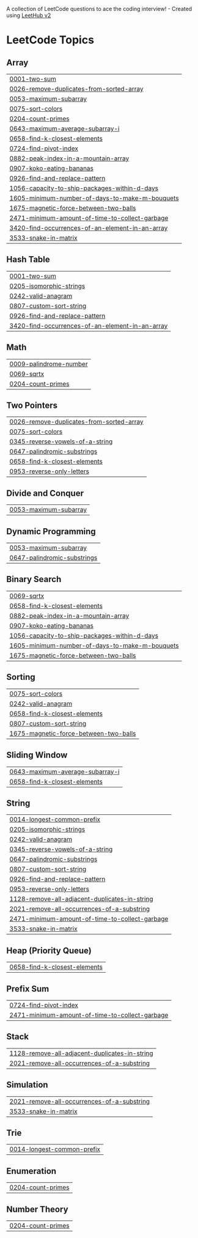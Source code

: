 A collection of LeetCode questions to ace the coding interview! - Created using [LeetHub v2](https://github.com/arunbhardwaj/LeetHub-2.0)
<!---LeetCode Topics Start-->
# LeetCode Topics
## Array
|  |
| ------- |
| [0001-two-sum](https://github.com/Keshav005Jhalani/Leetcode/tree/master/0001-two-sum) |
| [0026-remove-duplicates-from-sorted-array](https://github.com/Keshav005Jhalani/Leetcode/tree/master/0026-remove-duplicates-from-sorted-array) |
| [0053-maximum-subarray](https://github.com/Keshav005Jhalani/Leetcode/tree/master/0053-maximum-subarray) |
| [0075-sort-colors](https://github.com/Keshav005Jhalani/Leetcode/tree/master/0075-sort-colors) |
| [0204-count-primes](https://github.com/Keshav005Jhalani/Leetcode/tree/master/0204-count-primes) |
| [0643-maximum-average-subarray-i](https://github.com/Keshav005Jhalani/Leetcode/tree/master/0643-maximum-average-subarray-i) |
| [0658-find-k-closest-elements](https://github.com/Keshav005Jhalani/Leetcode/tree/master/0658-find-k-closest-elements) |
| [0724-find-pivot-index](https://github.com/Keshav005Jhalani/Leetcode/tree/master/0724-find-pivot-index) |
| [0882-peak-index-in-a-mountain-array](https://github.com/Keshav005Jhalani/Leetcode/tree/master/0882-peak-index-in-a-mountain-array) |
| [0907-koko-eating-bananas](https://github.com/Keshav005Jhalani/Leetcode/tree/master/0907-koko-eating-bananas) |
| [0926-find-and-replace-pattern](https://github.com/Keshav005Jhalani/Leetcode/tree/master/0926-find-and-replace-pattern) |
| [1056-capacity-to-ship-packages-within-d-days](https://github.com/Keshav005Jhalani/Leetcode/tree/master/1056-capacity-to-ship-packages-within-d-days) |
| [1605-minimum-number-of-days-to-make-m-bouquets](https://github.com/Keshav005Jhalani/Leetcode/tree/master/1605-minimum-number-of-days-to-make-m-bouquets) |
| [1675-magnetic-force-between-two-balls](https://github.com/Keshav005Jhalani/Leetcode/tree/master/1675-magnetic-force-between-two-balls) |
| [2471-minimum-amount-of-time-to-collect-garbage](https://github.com/Keshav005Jhalani/Leetcode/tree/master/2471-minimum-amount-of-time-to-collect-garbage) |
| [3420-find-occurrences-of-an-element-in-an-array](https://github.com/Keshav005Jhalani/Leetcode/tree/master/3420-find-occurrences-of-an-element-in-an-array) |
| [3533-snake-in-matrix](https://github.com/Keshav005Jhalani/Leetcode/tree/master/3533-snake-in-matrix) |
## Hash Table
|  |
| ------- |
| [0001-two-sum](https://github.com/Keshav005Jhalani/Leetcode/tree/master/0001-two-sum) |
| [0205-isomorphic-strings](https://github.com/Keshav005Jhalani/Leetcode/tree/master/0205-isomorphic-strings) |
| [0242-valid-anagram](https://github.com/Keshav005Jhalani/Leetcode/tree/master/0242-valid-anagram) |
| [0807-custom-sort-string](https://github.com/Keshav005Jhalani/Leetcode/tree/master/0807-custom-sort-string) |
| [0926-find-and-replace-pattern](https://github.com/Keshav005Jhalani/Leetcode/tree/master/0926-find-and-replace-pattern) |
| [3420-find-occurrences-of-an-element-in-an-array](https://github.com/Keshav005Jhalani/Leetcode/tree/master/3420-find-occurrences-of-an-element-in-an-array) |
## Math
|  |
| ------- |
| [0009-palindrome-number](https://github.com/Keshav005Jhalani/Leetcode/tree/master/0009-palindrome-number) |
| [0069-sqrtx](https://github.com/Keshav005Jhalani/Leetcode/tree/master/0069-sqrtx) |
| [0204-count-primes](https://github.com/Keshav005Jhalani/Leetcode/tree/master/0204-count-primes) |
## Two Pointers
|  |
| ------- |
| [0026-remove-duplicates-from-sorted-array](https://github.com/Keshav005Jhalani/Leetcode/tree/master/0026-remove-duplicates-from-sorted-array) |
| [0075-sort-colors](https://github.com/Keshav005Jhalani/Leetcode/tree/master/0075-sort-colors) |
| [0345-reverse-vowels-of-a-string](https://github.com/Keshav005Jhalani/Leetcode/tree/master/0345-reverse-vowels-of-a-string) |
| [0647-palindromic-substrings](https://github.com/Keshav005Jhalani/Leetcode/tree/master/0647-palindromic-substrings) |
| [0658-find-k-closest-elements](https://github.com/Keshav005Jhalani/Leetcode/tree/master/0658-find-k-closest-elements) |
| [0953-reverse-only-letters](https://github.com/Keshav005Jhalani/Leetcode/tree/master/0953-reverse-only-letters) |
## Divide and Conquer
|  |
| ------- |
| [0053-maximum-subarray](https://github.com/Keshav005Jhalani/Leetcode/tree/master/0053-maximum-subarray) |
## Dynamic Programming
|  |
| ------- |
| [0053-maximum-subarray](https://github.com/Keshav005Jhalani/Leetcode/tree/master/0053-maximum-subarray) |
| [0647-palindromic-substrings](https://github.com/Keshav005Jhalani/Leetcode/tree/master/0647-palindromic-substrings) |
## Binary Search
|  |
| ------- |
| [0069-sqrtx](https://github.com/Keshav005Jhalani/Leetcode/tree/master/0069-sqrtx) |
| [0658-find-k-closest-elements](https://github.com/Keshav005Jhalani/Leetcode/tree/master/0658-find-k-closest-elements) |
| [0882-peak-index-in-a-mountain-array](https://github.com/Keshav005Jhalani/Leetcode/tree/master/0882-peak-index-in-a-mountain-array) |
| [0907-koko-eating-bananas](https://github.com/Keshav005Jhalani/Leetcode/tree/master/0907-koko-eating-bananas) |
| [1056-capacity-to-ship-packages-within-d-days](https://github.com/Keshav005Jhalani/Leetcode/tree/master/1056-capacity-to-ship-packages-within-d-days) |
| [1605-minimum-number-of-days-to-make-m-bouquets](https://github.com/Keshav005Jhalani/Leetcode/tree/master/1605-minimum-number-of-days-to-make-m-bouquets) |
| [1675-magnetic-force-between-two-balls](https://github.com/Keshav005Jhalani/Leetcode/tree/master/1675-magnetic-force-between-two-balls) |
## Sorting
|  |
| ------- |
| [0075-sort-colors](https://github.com/Keshav005Jhalani/Leetcode/tree/master/0075-sort-colors) |
| [0242-valid-anagram](https://github.com/Keshav005Jhalani/Leetcode/tree/master/0242-valid-anagram) |
| [0658-find-k-closest-elements](https://github.com/Keshav005Jhalani/Leetcode/tree/master/0658-find-k-closest-elements) |
| [0807-custom-sort-string](https://github.com/Keshav005Jhalani/Leetcode/tree/master/0807-custom-sort-string) |
| [1675-magnetic-force-between-two-balls](https://github.com/Keshav005Jhalani/Leetcode/tree/master/1675-magnetic-force-between-two-balls) |
## Sliding Window
|  |
| ------- |
| [0643-maximum-average-subarray-i](https://github.com/Keshav005Jhalani/Leetcode/tree/master/0643-maximum-average-subarray-i) |
| [0658-find-k-closest-elements](https://github.com/Keshav005Jhalani/Leetcode/tree/master/0658-find-k-closest-elements) |
## String
|  |
| ------- |
| [0014-longest-common-prefix](https://github.com/Keshav005Jhalani/Leetcode/tree/master/0014-longest-common-prefix) |
| [0205-isomorphic-strings](https://github.com/Keshav005Jhalani/Leetcode/tree/master/0205-isomorphic-strings) |
| [0242-valid-anagram](https://github.com/Keshav005Jhalani/Leetcode/tree/master/0242-valid-anagram) |
| [0345-reverse-vowels-of-a-string](https://github.com/Keshav005Jhalani/Leetcode/tree/master/0345-reverse-vowels-of-a-string) |
| [0647-palindromic-substrings](https://github.com/Keshav005Jhalani/Leetcode/tree/master/0647-palindromic-substrings) |
| [0807-custom-sort-string](https://github.com/Keshav005Jhalani/Leetcode/tree/master/0807-custom-sort-string) |
| [0926-find-and-replace-pattern](https://github.com/Keshav005Jhalani/Leetcode/tree/master/0926-find-and-replace-pattern) |
| [0953-reverse-only-letters](https://github.com/Keshav005Jhalani/Leetcode/tree/master/0953-reverse-only-letters) |
| [1128-remove-all-adjacent-duplicates-in-string](https://github.com/Keshav005Jhalani/Leetcode/tree/master/1128-remove-all-adjacent-duplicates-in-string) |
| [2021-remove-all-occurrences-of-a-substring](https://github.com/Keshav005Jhalani/Leetcode/tree/master/2021-remove-all-occurrences-of-a-substring) |
| [2471-minimum-amount-of-time-to-collect-garbage](https://github.com/Keshav005Jhalani/Leetcode/tree/master/2471-minimum-amount-of-time-to-collect-garbage) |
| [3533-snake-in-matrix](https://github.com/Keshav005Jhalani/Leetcode/tree/master/3533-snake-in-matrix) |
## Heap (Priority Queue)
|  |
| ------- |
| [0658-find-k-closest-elements](https://github.com/Keshav005Jhalani/Leetcode/tree/master/0658-find-k-closest-elements) |
## Prefix Sum
|  |
| ------- |
| [0724-find-pivot-index](https://github.com/Keshav005Jhalani/Leetcode/tree/master/0724-find-pivot-index) |
| [2471-minimum-amount-of-time-to-collect-garbage](https://github.com/Keshav005Jhalani/Leetcode/tree/master/2471-minimum-amount-of-time-to-collect-garbage) |
## Stack
|  |
| ------- |
| [1128-remove-all-adjacent-duplicates-in-string](https://github.com/Keshav005Jhalani/Leetcode/tree/master/1128-remove-all-adjacent-duplicates-in-string) |
| [2021-remove-all-occurrences-of-a-substring](https://github.com/Keshav005Jhalani/Leetcode/tree/master/2021-remove-all-occurrences-of-a-substring) |
## Simulation
|  |
| ------- |
| [2021-remove-all-occurrences-of-a-substring](https://github.com/Keshav005Jhalani/Leetcode/tree/master/2021-remove-all-occurrences-of-a-substring) |
| [3533-snake-in-matrix](https://github.com/Keshav005Jhalani/Leetcode/tree/master/3533-snake-in-matrix) |
## Trie
|  |
| ------- |
| [0014-longest-common-prefix](https://github.com/Keshav005Jhalani/Leetcode/tree/master/0014-longest-common-prefix) |
## Enumeration
|  |
| ------- |
| [0204-count-primes](https://github.com/Keshav005Jhalani/Leetcode/tree/master/0204-count-primes) |
## Number Theory
|  |
| ------- |
| [0204-count-primes](https://github.com/Keshav005Jhalani/Leetcode/tree/master/0204-count-primes) |
<!---LeetCode Topics End-->